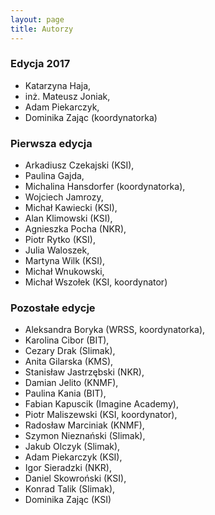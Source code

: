 ```yaml
---
layout: page
title: Autorzy
---
```


### Edycja 2017
- Katarzyna Haja,
- inż. Mateusz Joniak,
- Adam Piekarczyk,
- Dominika Zając (koordynatorka)
 
### Pierwsza edycja 
- Arkadiusz Czekajski (KSI),
- Paulina Gajda,
- Michalina Hansdorfer (koordynatorka),
- Wojciech Jamrozy,
- Michał Kawiecki (KSI),
- Alan Klimowski (KSI),
- Agnieszka Pocha (NKR),
- Piotr Rytko (KSI),
- Julia Waloszek,
- Martyna Wilk (KSI),
- Michał Wnukowski,
- Michał Wszołek (KSI, koordynator)

### Pozostałe edycje
- Aleksandra Boryka (WRSS, koordynatorka),
- Karolina Cibor (BIT),
- Cezary Drak (Slimak),
- Anita Gilarska (KMS),
- Stanisław Jastrzębski (NKR),
- Damian Jelito (KNMF),
- Paulina Kania (BIT),
- Fabian Kapuscik (Imagine Academy),
- Piotr Maliszewski (KSI, koordynator),
- Radosław Marciniak (KNMF),
- Szymon Nieznański (Slimak),
- Jakub Olczyk (Slimak),
- Adam Piekarczyk (KSI),
- Igor Sieradzki (NKR),
- Daniel Skowroński (KSI),
- Konrad Talik (Slimak),
- Dominika Zając (KSI)

